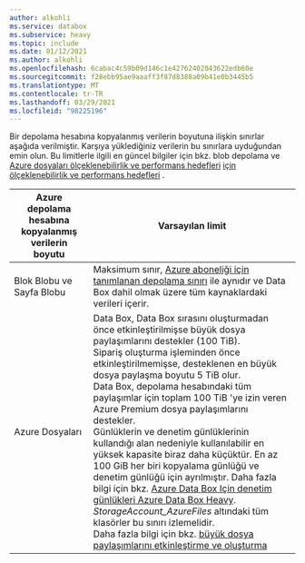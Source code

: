 ```yaml
---
author: alkohli
ms.service: databox
ms.subservice: heavy
ms.topic: include
ms.date: 01/12/2021
ms.author: alkohli
ms.openlocfilehash: 6cabac4c59b09d146c1e42762402043622edb60e
ms.sourcegitcommit: f28ebb95ae9aaaff3f87d8388a09b41e0b3445b5
ms.translationtype: MT
ms.contentlocale: tr-TR
ms.lasthandoff: 03/29/2021
ms.locfileid: "98225196"
---
```

Bir depolama hesabına kopyalanmış verilerin boyutuna ilişkin sınırlar aşağıda verilmiştir. Karşıya yüklediğiniz verilerin bu sınırlara uyduğundan emin olun. Bu limitlerle ilgili en güncel bilgiler için bkz. blob depolama ve [Azure dosyaları ölçeklenebilirlik ve performans hedefleri](../articles/storage/files/storage-files-scale-targets.md) [için ölçeklenebilirlik ve performans hedefleri](../articles/storage/blobs/scalability-targets.md) .

| Azure depolama hesabına kopyalanmış verilerin boyutu                      | Varsayılan limit          |
|---------------------------------------------------------------------|------------------------|
| Blok Blobu ve Sayfa Blobu                                            | Maksimum sınır, [Azure aboneliği için tanımlanan depolama sınırı](../articles/azure-resource-manager/management/azure-subscription-service-limits.md#storage-limits) ile aynıdır ve Data Box dahil olmak üzere tüm kaynaklardaki verileri içerir.   |
| Azure Dosyaları                                                          | Data Box, Data Box sırasını oluşturmadan önce etkinleştirilmişse büyük dosya paylaşımlarını destekler (100 TiB). <br> Sipariş oluşturma işleminden önce etkinleştirilmemişse, desteklenen en büyük dosya paylaşma boyutu 5 TiB olur. <br> Data Box, depolama hesabındaki tüm paylaşımlar için toplam 100 TiB 'ye izin veren Azure Premium dosya paylaşımlarını destekler. <br> Günlüklerin ve denetim günlüklerinin kullandığı alan nedeniyle kullanılabilir en yüksek kapasite biraz daha küçüktür. En az 100 GiB her biri kopyalama günlüğü ve denetim günlüğü için ayrılmıştır. Daha fazla bilgi için bkz. [Azure Data Box Için denetim günlükleri Azure Data Box Heavy](../articles/databox/data-box-audit-logs.md). <br> *StorageAccount_AzureFiles* altındaki tüm klasörler bu sınırı izlemelidir. <br> Daha fazla bilgi için bkz. [büyük dosya paylaşımlarını etkinleştirme ve oluşturma](../articles/storage/files/storage-files-how-to-create-large-file-share.md)      |
